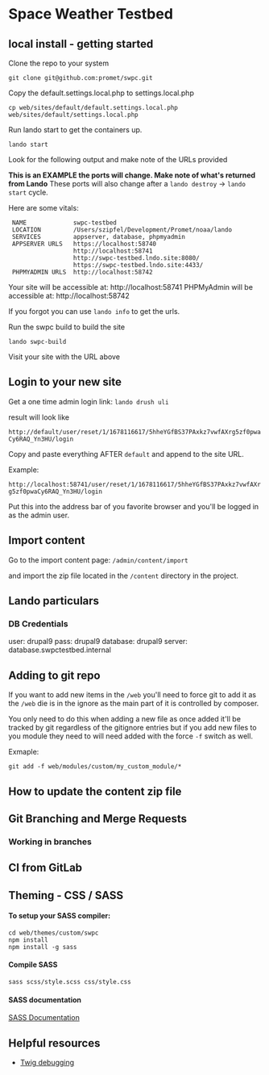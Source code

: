 # Space Weather Testbed

## local install - getting started

Clone the repo to your system

```git clone git@github.com:promet/swpc.git```

Copy the default.settings.local.php to settings.local.php

```cp web/sites/default/default.settings.local.php web/sites/default/settings.local.php```

Run lando start to get the containers up.

```lando start```

Look for the following output and make note of the URLs provided

**This is an EXAMPLE the ports will change. Make note of what's returned from Lando**
These ports will also change after a `lando destroy` -> `lando start` cycle.

Here are some vitals:

```
 NAME             swpc-testbed
 LOCATION         /Users/szipfel/Development/Promet/noaa/lando
 SERVICES         appserver, database, phpmyadmin
 APPSERVER URLS   https://localhost:58740
                  http://localhost:58741
                  http://swpc-testbed.lndo.site:8080/
                  https://swpc-testbed.lndo.site:4433/
 PHPMYADMIN URLS  http://localhost:58742
 ```

Your site will be accessible at: http://localhost:58741
PHPMyAdmin will be accessible at: http://localhost:58742

If you forgot you can use `lando info` to get the urls.

Run the swpc build to build the site

```lando swpc-build```

Visit your site with the URL above

## Login to your new site

Get a one time admin login link:
```lando drush uli```

result will look like

```http://default/user/reset/1/1678116617/5hheYGfBS37PAxkz7vwfAXrg5zf0pwaCy6RAQ_Yn3HU/login```

Copy and paste everything AFTER `default` and append to the site URL.

Example:

```http://localhost:58741/user/reset/1/1678116617/5hheYGfBS37PAxkz7vwfAXrg5zf0pwaCy6RAQ_Yn3HU/login```

Put this into the address bar of you favorite browser and you'll be logged in as the admin user.

## Import content

Go to the import content page:  `/admin/content/import`

and import the zip file located in the `/content` directory in the project.

## Lando particulars

### DB Credentials

user: drupal9
pass: drupal9
database: drupal9
server: database.swpctestbed.internal

## Adding to git repo

If you want to add new items in the `/web` you'll need to force git to add it as
the `/web` die is in the ignore as the main part of it is controlled by composer.

You only need to do this when adding a new file as once added it'll be tracked by git
regardless of the gitignore entries but if you add new files to you module they need to
will need added with the force `-f` switch as well.

Exmaple:

```git add -f web/modules/custom/my_custom_module/*```

## How to update the content zip file

## Git Branching and Merge Requests

### Working in branches

## CI from GitLab

## Theming - CSS / SASS

#### To setup your SASS compiler:

```
cd web/themes/custom/swpc
npm install
npm install -g sass
```

#### Compile SASS

```
sass scss/style.scss css/style.css
```

#### SASS documentation

[SASS Documentation](https://sass-lang.com/guide)


## Helpful resources

- [Twig debugging](https://www.drupal.org/docs/theming-drupal/twig-in-drupal/discovering-and-inspecting-variables-in-twig-templates)
